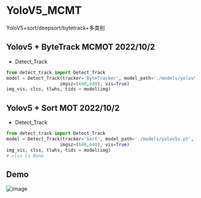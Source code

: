 # YoloV5_MCMT
YoloV5+sort/deepsort/bytetrack+多类别

## Yolov5 + ByteTrack MCMOT 2022/10/2
- Detect_Track
```python
from detect_track import Detect_Track
model = Detect_Track(tracker='ByteTracker', model_path='./models/yolov5s.pt', 
                    imgsz=(640,640), vis=True)
img_vis, clss, tlwhs, tids = model(img)
```

## Yolov5 + Sort MOT 2022/10/2
- Detect_Track
```python
from detect_track import Detect_Track
model = Detect_Track(tracker='Sort', model_path='./models/yolov5s.pt', 
                    imgsz=(640,640), vis=True)
img_vis, clss, tlwhs, tids = model(img)  
# clss is None
```

## Demo
![image](./assert/demo.gif)